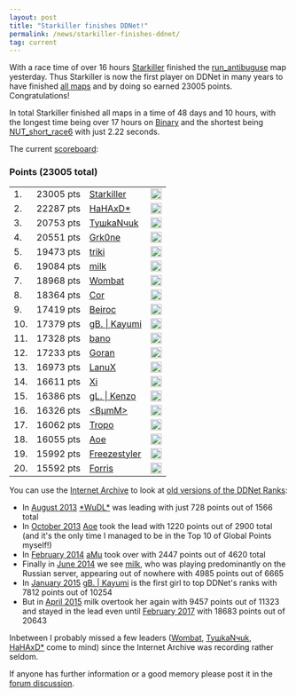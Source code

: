 ```yaml
---
layout: post
title: "Starkiller finishes DDNet!"
permalink: /news/starkiller-finishes-ddnet/
tag: current
---
```


With a race time of over 16 hours [Starkiller](/players/Starkiller/) finished the [run\_antibuguse](/ranks/race/#map-run_antibuguse) map yesterday. Thus Starkiller is now the first player on DDNet in many years to have finished [all maps](/ranks/) and by doing so earned 23005 points. Congratulations!

In total Starkiller finished all maps in a time of 48 days and 10 hours, with the longest time being over 17 hours on [Binary](/ranks/insane/#map-Binary) and the shortest being [NUT\_short\_race6](/ranks/ddmax/#map-NUT_short_race6) with just 2.22 seconds.

The current [scoreboard](/ranks/):

<h3>Points (23005 total)</h3>
<table class="tight">
<tbody><tr>
  <td class="rankglobal">1.</td><td class="points">23005 pts</td><td><a href="/players/Starkiller/">Starkiller</a></td><td><img src="/countryflags/GER.png" alt="GER" height="20"></td></tr><tr>
  <td class="rankglobal">2.</td><td class="points">22287 pts</td><td><a href="/players/HaHAxD-42-/">HaHAxD*</a></td><td><img src="/countryflags/GER.png" alt="GER" height="20"></td></tr><tr>
  <td class="rankglobal">3.</td><td class="points">20753 pts</td><td><a href="/players/Ty-1096-kaN-1095-uk/">TyшkaNчuk</a></td><td><img src="/countryflags/RUS.png" alt="RUS" height="20"></td></tr><tr>
  <td class="rankglobal">4.</td><td class="points">20551 pts</td><td><a href="/players/Grk0ne/">Grk0ne</a></td><td><img src="/countryflags/CHL.png" alt="CHL" height="20"></td></tr><tr>
  <td class="rankglobal">5.</td><td class="points">19473 pts</td><td><a href="/players/triki/">triki</a></td><td><img src="/countryflags/GER.png" alt="GER" height="20"></td></tr><tr>
  <td class="rankglobal">6.</td><td class="points">19084 pts</td><td><a href="/players/milk/">milk</a></td><td><img src="/countryflags/RUS.png" alt="RUS" height="20"></td></tr><tr>
  <td class="rankglobal">7.</td><td class="points">18968 pts</td><td><a href="/players/Wombat/">Wombat</a></td><td><img src="/countryflags/GER.png" alt="GER" height="20"></td></tr><tr>
  <td class="rankglobal">8.</td><td class="points">18364 pts</td><td><a href="/players/Cor/">Cor</a></td><td><img src="/countryflags/GER.png" alt="GER" height="20"></td></tr><tr>
  <td class="rankglobal">9.</td><td class="points">17419 pts</td><td><a href="/players/Beiroc/">Beiroc</a></td><td><img src="/countryflags/BRA.png" alt="BRA" height="20"></td></tr><tr>
  <td class="rankglobal">10.</td><td class="points">17379 pts</td><td><a href="/players/gB-46--32--124--32-Kayumi/">gB. | Kayumi</a></td><td><img src="/countryflags/GER.png" alt="GER" height="20"></td></tr><tr>
  <td class="rankglobal">11.</td><td class="points">17328 pts</td><td><a href="/players/bano/">bano</a></td><td><img src="/countryflags/GER.png" alt="GER" height="20"></td></tr><tr>
  <td class="rankglobal">12.</td><td class="points">17233 pts</td><td><a href="/players/Goran/">Goran</a></td><td><img src="/countryflags/BRA.png" alt="BRA" height="20"></td></tr><tr>
  <td class="rankglobal">13.</td><td class="points">16973 pts</td><td><a href="/players/LanuX/">LanuX</a></td><td><img src="/countryflags/GER.png" alt="GER" height="20"></td></tr><tr>
  <td class="rankglobal">14.</td><td class="points">16611 pts</td><td><a href="/players/Xi/">Xi</a></td><td><img src="/countryflags/CHL.png" alt="CHL" height="20"></td></tr><tr>
  <td class="rankglobal">15.</td><td class="points">16386 pts</td><td><a href="/players/gL-46--32--124--32-Kenzo/">gL. | Kenzo</a></td><td><img src="/countryflags/CHL.png" alt="CHL" height="20"></td></tr><tr>
  <td class="rankglobal">16.</td><td class="points">16326 pts</td><td><a href="/players/-60-B-181-mM-62-/">&lt;BµmM&gt;</a></td><td><img src="/countryflags/GER.png" alt="GER" height="20"></td></tr><tr>
  <td class="rankglobal">17.</td><td class="points">16062 pts</td><td><a href="/players/Tropo/">Tropo</a></td><td><img src="/countryflags/GER.png" alt="GER" height="20"></td></tr><tr>
  <td class="rankglobal">18.</td><td class="points">16055 pts</td><td><a href="/players/Aoe/">Aoe</a></td><td><img src="/countryflags/GER.png" alt="GER" height="20"></td></tr><tr>
  <td class="rankglobal">19.</td><td class="points">15992 pts</td><td><a href="/players/Freezestyler/">Freezestyler</a></td><td><img src="/countryflags/GER.png" alt="GER" height="20"></td></tr><tr>
  <td class="rankglobal">20.</td><td class="points">15592 pts</td><td><a href="/players/Forris/">Forris</a></td><td><img src="/countryflags/GER.png" alt="GER" height="20"></td></tr>
</tbody>
</table>

You can use the [Internet Archive](https://web.archive.org/) to look at [old versions of the DDNet Ranks](https://web.archive.org/web/20130815000000*/https://ddnet.org/ranks/):

- In [August 2013](https://web.archive.org/web/20130830014948/https://ddnet.org/ranks/) [\*WuDL\*](/players/-42-WuDL-42-/) was leading with just 728 points out of 1566 total
- In [October 2013](https://web.archive.org/web/20131019024011/https://ddnet.org/ranks/) [Aoe](/players/Aoe/) took the lead with 1220 points out of 2900 total (and it's the only time I managed to be in the Top 10 of Global Points myself!)
- In [February 2014](https://web.archive.org/web/20140228075657/https://ddnet.org/ranks/) [aMu](/players/aMu/) took over with 2447 points out of 4620 total
- Finally in [June 2014](https://web.archive.org/web/20140613192623/https://ddnet.org/ranks/) we see [milk](/players/milk/), who was playing predominantly on the Russian server, appearing out of nowhere with 4985 points out of 6665
- In [January 2015](https://web.archive.org/web/20150105011026/https://ddnet.org/ranks/) [gB. &#x007C; Kayumi](/players/gB-46--32--124--32-Kayumi/) is the first girl to top DDNet's ranks with 7812 points out of 10254
- But in [April 2015](https://web.archive.org/web/20150401061156/https://ddnet.org/ranks/) milk overtook her again with 9457 points out of 11323 and stayed in the lead even until [February 2017](https://web.archive.org/web/20170206003356/https://ddnet.org/ranks/) with 18683 points out of 20643

Inbetween I probably missed a few leaders ([Wombat](/players/Wombat), [TyшkaNчuk](/players/Ty-1096-kaN-1095-uk/), [HaHAxD\*](/players/HaHAxD-42-/) come to mind) since the Internet Archive was recording rather seldom.

If anyone has further information or a good memory please post it in the [forum discussion](https://forum.ddnet.org/viewtopic.php?f=3&t=6548).
